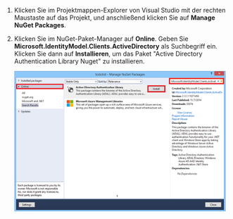 1. Klicken Sie im Projektmappen-Explorer von Visual Studio mit der rechten Maustaste auf das Projekt, und anschließend klicken Sie auf **Manage NuGet Packages**.

2. Klicken Sie im NuGet-Paket-Manager auf **Online**. Geben Sie **Microsoft.IdentityModel.Clients.ActiveDirectory** als Suchbegriff ein. Klicken Sie dann auf **Installieren**, um das Paket "Active Directory Authentication Library Nuget" zu installieren.

   ![](./media/mobile-services-dotnet-adal-install-nuget/mobile-services-adal-nuget-package.png)

<!--HONumber=54-->